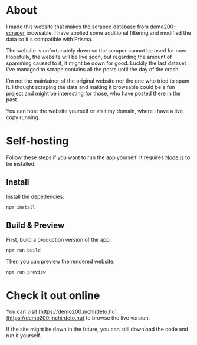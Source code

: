 # About
I made this website that makes the scraped database from [demo200-scraper](https://github.com/Nortank12/demo200-scraper) browsable. I have applied some additional filtering and modified the data so it's compatible with Prisma.

The website is unfortunately down so the scraper cannot be used for now. Hopefully, the website will be live soon, but regarding the amount of spamming caused to it, it might be down for good. Luckily the last dataset I've managed to scrape contains all the posts until the day of the crash.

I'm not the maintainer of the original website nor the one who tried to spam it. I thought scraping the data and making it browsable could be a fun project and might be interesting for those, who have posted there in the past.

You can host the website yourself or visit my domain, where I have a live copy running.

# Self-hosting
Follow these steps if you want to run the app yourself. It requires [Node.js](https://nodejs.org/en) to be installed.

## Install
Install the depedencies:
```
npm install
```

## Build & Preview
First, build a production version of the app:
```
npm run build
```

Then you can preview the rendered website:
```
npm run preview
```

# Check it out online
You can visit [https://demo200.mchirdeto.hu](https://demo200.mchirdeto.hu) to browse the live version.

If the site might be down in the future, you can still download the code and run it yourself.
